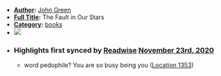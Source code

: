 - **[Author](<Author.md>):** [John Green](<John Green.md>)
- **[Full Title](<Full Title.md>):** The Fault in Our Stars
- **[Category](<Category.md>):** [books](<books.md>)
- ![](https://images-na.ssl-images-amazon.com/images/I/51dezgvr%2B7L._SL200_.jpg)
- ### Highlights first synced by [Readwise](<Readwise.md>) [November 23rd, 2020](<November 23rd, 2020.md>)
    - word pedophile? You are so busy being you ([Location 1353](https://readwise.io/to_kindle?action=open&asin=B005ZOBNOI&location=1353))

